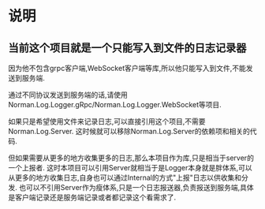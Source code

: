 # 说明


## 当前这个项目就是一个只能写入到文件的日志记录器
因为他不包含grpc客户端,WebSocket客户端等库,所以他只能写入到文件,不能发送到服务端.

通过不同协议发送到服务端的话,请使用Norman.Log.Logger.gRpc/Norman.Log.Logger.WebSocket等项目.

如果只是希望使用文件来记录日志,可以直接引用这个项目,不需要Norman.Log.Server.
这时候就可以移除Norman.Log.Server的依赖项和相关的代码.


但如果需要从更多的地方收集更多的日志,那么本项目作为库,只是相当于server的一个上报者.
这时本项目可以引用Server就相当于是Logger本身就是胖体系,可以从更多的地方收集日志,自身也可以通过Internal的方式"上报"日志以供收集和分发.
也可以不引用Server作为瘦体系,只是一个日志报送器,负责报送到服务端,具体是客户端记录还是服务端记录或者都记录这个看需求了.